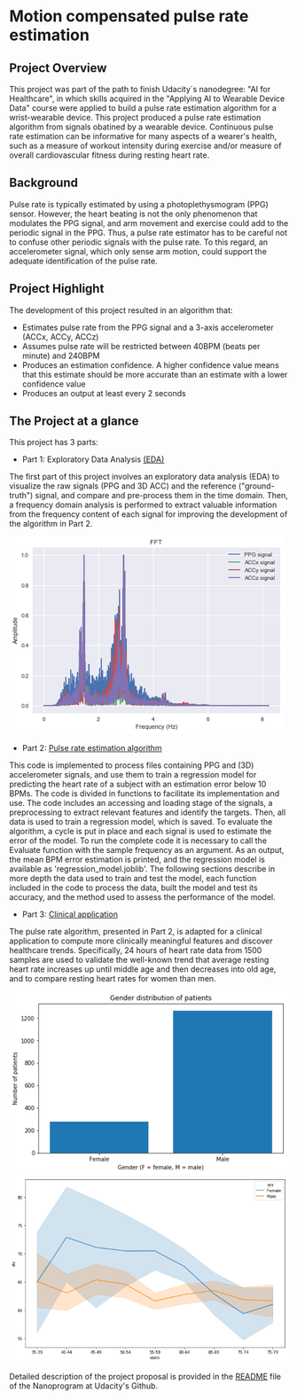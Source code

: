 # Motion compensated pulse rate estimation

## Project Overview
This project was part of the path to finish Udacity´s nanodegree: "AI for Healthcare", in which skills acquired in the "Applying AI to Wearable Device Data" course were applied to build a pulse rate estimation algorithm for a wrist-wearable device. This project produced a pulse rate estimation algorithm from signals obatined by a wearable device. Continuous pulse rate estimation can be informative for many aspects of a wearer's health, such as a measure of workout intensity during exercise and/or measure of overall cardiovascular fitness during resting heart rate. 

## Background
Pulse rate is typically estimated by using a photoplethysmogram (PPG) sensor. However, the heart beating is not the only phenomenon that modulates the PPG signal, and arm movement and exercise could add to the periodic signal in the PPG. Thus, a pulse rate estimator has to be careful not to confuse other periodic signals with the pulse rate. To this regard, an accelerometer signal, which only sense arm motion, could support the adequate identification of the pulse rate.

## Project Highlight
The development of this project resulted in an algorithm that:
* Estimates pulse rate from the PPG signal and a 3-axis accelerometer (ACCx, ACCy, ACCz)
* Assumes pulse rate will be restricted between 40BPM (beats per minute) and 240BPM
* Produces an estimation confidence. A higher confidence value means that this estimate should be more accurate than an estimate with a lower confidence value
* Produces an output at least every 2 seconds

## The Project at a glance
This project has 3 parts:
* Part 1: Exploratory Data Analysis [(EDA)](https://github.com/franciscoj-londonoh/Motion-Compensated-Pulse-Rate-Estimation/blob/main/Part1_EDA.ipynb)

The first part of this project involves an exploratory data analysis (EDA) to visualize the raw signals (PPG and 3D ACC) and the reference ("ground-truth") signal, and compare and pre-process them in the time domain. Then, a frequency domain analysis is performed to extract valuable information from the frequency content of each signal for improving the development of the algorithm in Part 2. 

![EDA](https://github.com/franciscoj-londonoh/Motion-Compensated-Pulse-Rate-Estimation/blob/main/Images/EDA_FFT.png)

* Part 2: [Pulse rate estimation algorithm](https://github.com/franciscoj-londonoh/Motion-Compensated-Pulse-Rate-Estimation/blob/main/Part2_PulseRateEstimation.ipynb)

This code is implemented to process files containing PPG and (3D) accelerometer signals, and use them to train a regression model for predicting the heart rate of a subject with an estimation error below 10 BPMs. The code is divided in functions to facilitate its implementation and use. The code includes an accessing and loading stage of the signals, a preprocessing to extract relevant features and identify the targets. Then, all data is used to train a regression model, which is saved. To evaluate the algorithm, a cycle is put in place and each signal is used to estimate the error of the model. To run the complete code it is necessary to call the Evaluate function with the sample frequency as an argument. As an output, the mean BPM error estimation is printed, and the regression model is available as 'regression_model.joblib'. The following sections describe in more depth the data used to train and test the model, each function included in the code to process the data, built the model and test its accuracy, and the method used to assess the performance of the model.


* Part 3: [Clinical application](https://github.com/franciscoj-londonoh/Motion-Compensated-Pulse-Rate-Estimation/blob/main/Part3_ClinicalApplication.ipynb)

The pulse rate algorithm, presented in Part 2, is adapted for a clinical application to compute more clinically meaningful features and discover healthcare trends. Specifically, 24 hours of heart rate data from 1500 samples are used to validate the well-known trend that average resting heart rate increases up until middle age and then decreases into old age, and to compare resting heart rates for women than men.

![ClinicalApp1](https://github.com/franciscoj-londonoh/Motion-Compensated-Pulse-Rate-Estimation/blob/main/Images/Clinical_App1.png)
![ClinicalApp2](https://github.com/franciscoj-londonoh/Motion-Compensated-Pulse-Rate-Estimation/blob/main/Images/Clinical_App2.png)


Detailed description of the project proposal is provided in the [README](https://github.com/udacity/nd320-c4-wearable-data-project-starter) file of the Nanoprogram at Udacity's Github.



